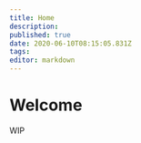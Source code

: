 ```yaml
---
title: Home
description: 
published: true
date: 2020-06-10T08:15:05.831Z
tags: 
editor: markdown
---
```


# Welcome
WIP